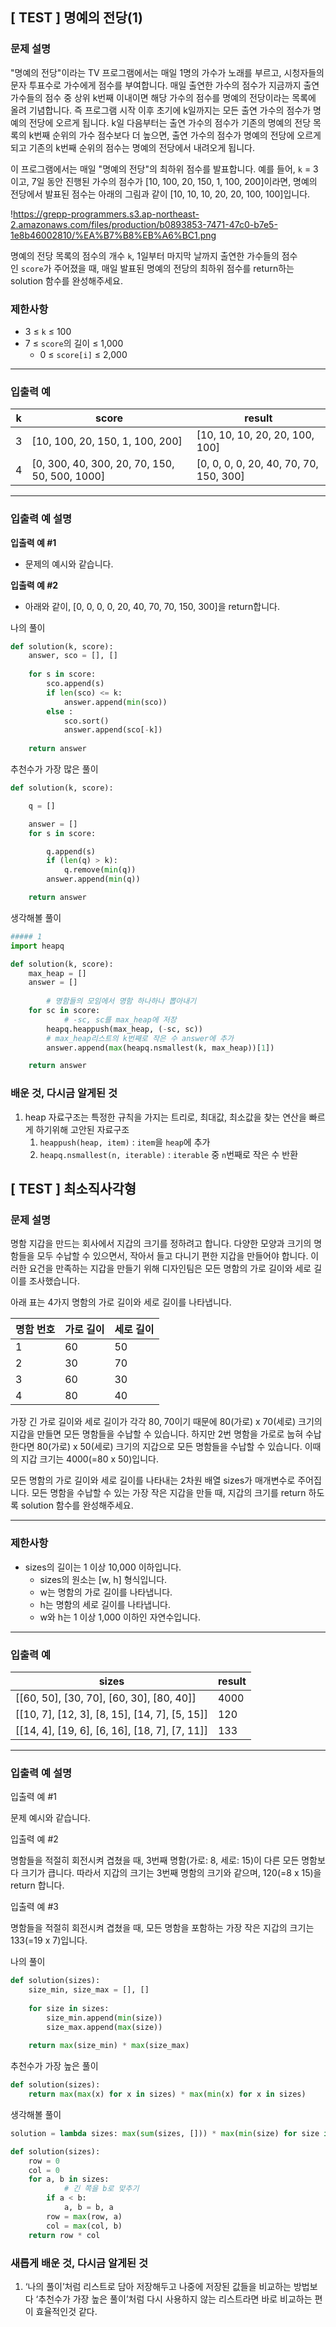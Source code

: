 ## [ TEST ] 명예의 전당(1)

### **문제 설명**

"명예의 전당"이라는 TV 프로그램에서는 매일 1명의 가수가 노래를 부르고, 시청자들의 문자 투표수로 가수에게 점수를 부여합니다. 매일 출연한 가수의 점수가 지금까지 출연 가수들의 점수 중 상위 k번째 이내이면 해당 가수의 점수를 명예의 전당이라는 목록에 올려 기념합니다. 즉 프로그램 시작 이후 초기에 k일까지는 모든 출연 가수의 점수가 명예의 전당에 오르게 됩니다. k일 다음부터는 출연 가수의 점수가 기존의 명예의 전당 목록의 k번째 순위의 가수 점수보다 더 높으면, 출연 가수의 점수가 명예의 전당에 오르게 되고 기존의 k번째 순위의 점수는 명예의 전당에서 내려오게 됩니다.

이 프로그램에서는 매일 "명예의 전당"의 최하위 점수를 발표합니다. 예를 들어, `k` = 3이고, 7일 동안 진행된 가수의 점수가 [10, 100, 20, 150, 1, 100, 200]이라면, 명예의 전당에서 발표된 점수는 아래의 그림과 같이 [10, 10, 10, 20, 20, 100, 100]입니다.

!https://grepp-programmers.s3.ap-northeast-2.amazonaws.com/files/production/b0893853-7471-47c0-b7e5-1e8b46002810/%EA%B7%B8%EB%A6%BC1.png

명예의 전당 목록의 점수의 개수 `k`, 1일부터 마지막 날까지 출연한 가수들의 점수인 `score`가 주어졌을 때, 매일 발표된 명예의 전당의 최하위 점수를 return하는 solution 함수를 완성해주세요.

### 제한사항

- 3 ≤ `k` ≤ 100
- 7 ≤ `score`의 길이 ≤ 1,000
    - 0 ≤ `score[i]` ≤ 2,000

---

### 입출력 예

| k | score | result |
| --- | --- | --- |
| 3 | [10, 100, 20, 150, 1, 100, 200] | [10, 10, 10, 20, 20, 100, 100] |
| 4 | [0, 300, 40, 300, 20, 70, 150, 50, 500, 1000] | [0, 0, 0, 0, 20, 40, 70, 70, 150, 300] |

---

### 입출력 예 설명

**입출력 예 #1**

- 문제의 예시와 같습니다.

**입출력 예 #2**

- 아래와 같이, [0, 0, 0, 0, 20, 40, 70, 70, 150, 300]을 return합니다.

나의 풀이

```python
def solution(k, score):
    answer, sco = [], []
    
    for s in score:
        sco.append(s)
        if len(sco) <= k:
            answer.append(min(sco))
        else :
            sco.sort()
            answer.append(sco[-k])
                
    return answer
```

추천수가 가장 많은 풀이

```python
def solution(k, score):

    q = []

    answer = []
    for s in score:

        q.append(s)
        if (len(q) > k):
            q.remove(min(q))
        answer.append(min(q))

    return answer

```

생각해볼 풀이

```python
##### 1
import heapq

def solution(k, score):
    max_heap = []
    answer = []
		
		# 명함들의 모임에서 명함 하나하나 뽑아내기
    for sc in score:
		    # -sc, sc를 max_heap에 저장
        heapq.heappush(max_heap, (-sc, sc))
        # max_heap리스트의 k번째로 작은 수 answer에 추가
        answer.append(max(heapq.nsmallest(k, max_heap))[1])

    return answer
```

### 배운 것, 다시금 알게된 것

1. heap 자료구조는 특정한 규칙을 가지는 트리로, 최대값, 최소값을 찾는 연산을 빠르게 하기위해 고안된 자료구조
    1. `heappush(heap, item)` : `item`을 `heap`에 추가
    2. `heapq.nsmallest(n, iterable)` : `iterable` 중 `n`번째로 작은 수 반환



## [ TEST ] 최소직사각형

### **문제 설명**

명함 지갑을 만드는 회사에서 지갑의 크기를 정하려고 합니다. 다양한 모양과 크기의 명함들을 모두 수납할 수 있으면서, 작아서 들고 다니기 편한 지갑을 만들어야 합니다. 이러한 요건을 만족하는 지갑을 만들기 위해 디자인팀은 모든 명함의 가로 길이와 세로 길이를 조사했습니다.

아래 표는 4가지 명함의 가로 길이와 세로 길이를 나타냅니다.

| 명함 번호 | 가로 길이 | 세로 길이 |
| --- | --- | --- |
| 1 | 60 | 50 |
| 2 | 30 | 70 |
| 3 | 60 | 30 |
| 4 | 80 | 40 |

가장 긴 가로 길이와 세로 길이가 각각 80, 70이기 때문에 80(가로) x 70(세로) 크기의 지갑을 만들면 모든 명함들을 수납할 수 있습니다. 하지만 2번 명함을 가로로 눕혀 수납한다면 80(가로) x 50(세로) 크기의 지갑으로 모든 명함들을 수납할 수 있습니다. 이때의 지갑 크기는 4000(=80 x 50)입니다.

모든 명함의 가로 길이와 세로 길이를 나타내는 2차원 배열 sizes가 매개변수로 주어집니다. 모든 명함을 수납할 수 있는 가장 작은 지갑을 만들 때, 지갑의 크기를 return 하도록 solution 함수를 완성해주세요.

---

### 제한사항

- sizes의 길이는 1 이상 10,000 이하입니다.
    - sizes의 원소는 [w, h] 형식입니다.
    - w는 명함의 가로 길이를 나타냅니다.
    - h는 명함의 세로 길이를 나타냅니다.
    - w와 h는 1 이상 1,000 이하인 자연수입니다.

---

### 입출력 예

| sizes | result |
| --- | --- |
| [[60, 50], [30, 70], [60, 30], [80, 40]] | 4000 |
| [[10, 7], [12, 3], [8, 15], [14, 7], [5, 15]] | 120 |
| [[14, 4], [19, 6], [6, 16], [18, 7], [7, 11]] | 133 |

---

### 입출력 예 설명

입출력 예 #1

문제 예시와 같습니다.

입출력 예 #2

명함들을 적절히 회전시켜 겹쳤을 때, 3번째 명함(가로: 8, 세로: 15)이 다른 모든 명함보다 크기가 큽니다. 따라서 지갑의 크기는 3번째 명함의 크기와 같으며, 120(=8 x 15)을 return 합니다.

입출력 예 #3

명함들을 적절히 회전시켜 겹쳤을 때, 모든 명함을 포함하는 가장 작은 지갑의 크기는 133(=19 x 7)입니다.

나의 풀이

```python
def solution(sizes):
    size_min, size_max = [], []
    
    for size in sizes:
        size_min.append(min(size))
        size_max.append(max(size))
        
    return max(size_min) * max(size_max)
```

추천수가 가장 높은 풀이

```python
def solution(sizes):
    return max(max(x) for x in sizes) * max(min(x) for x in sizes)
```

생각해볼 풀이

```python
solution = lambda sizes: max(sum(sizes, [])) * max(min(size) for size in sizes)
```

```python
def solution(sizes):
    row = 0
    col = 0
    for a, b in sizes:
		    # 긴 쪽을 b로 맞추기
        if a < b:
            a, b = b, a
        row = max(row, a)
        col = max(col, b)
    return row * col
```

### 새롭게 배운 것, 다시금 알게된 것

1. ‘나의 풀이’처럼 리스트로 담아 저장해두고 나중에 저장된 값들을 비교하는 방법보다 ‘추천수가 가장 높은 풀이’처럼 다시 사용하지 않는 리스트라면 바로 비교하는 편이 효율적인것 같다.